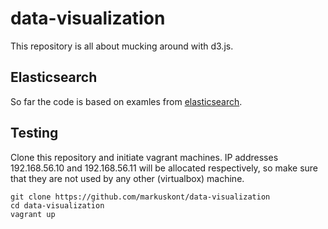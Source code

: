 # data-visualization

This repository is all about mucking around with d3.js.

## Elasticsearch

So far the code is based on examles from [elasticsearch](https://www.elastic.co/blog/data-visualization-elasticsearch-aggregations).

## Testing

Clone this repository and initiate vagrant machines. IP addresses 192.168.56.10 and 192.168.56.11 will be allocated respectively, so make sure that they are not used by any other (virtualbox) machine.

```
git clone https://github.com/markuskont/data-visualization
cd data-visualization
vagrant up
```